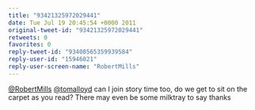 ```yaml
---
title: "93421325972029441"
date: Tue Jul 19 20:45:54 +0000 2011
original-tweet-id: "93421325972029441"
retweets: 0
favorites: 0
reply-tweet-id: "93408565359939584"
reply-user-id: "15946021"
reply-user-screen-name: "RobertMills"
---
```

<a href="https://twitter.com/RobertMills">@RobertMills</a> <a href="https://twitter.com/tomalloyd">@tomalloyd</a> can I join story time too, do we get to sit on the carpet as you read? There may even be some milktray to say thanks
